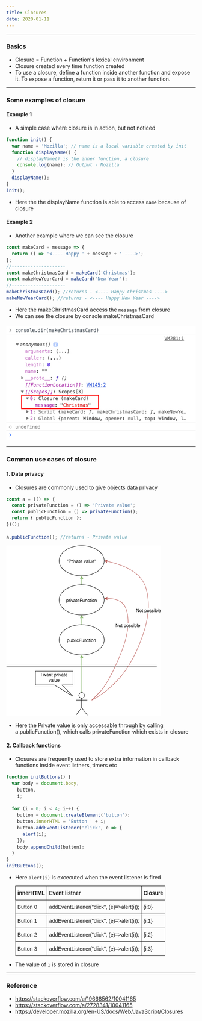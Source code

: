 ```yaml
---
title: Closures
date: 2020-01-11
---
```


---

### Basics

- Closure = Function + Function's lexical environment
- Closure created every time function created
- To use a closure, define a function inside another function and expose it. To expose a function, return it or pass it to another function.

---

### Some examples of closure

#### Example 1

- A simple case where closure is in action, but not noticed

```js
function init() {
  var name = 'Mozilla'; // name is a local variable created by init
  function displayName() {
    // displayName() is the inner function, a closure
    console.log(name); // Output - Mozilla
  }
  displayName();
}
init();
```

- Here the the displayName function is able to access `name` because of closure

#### Example 2

- Another example where we can see the closure

```js
const makeCard = message => {
  return () => '<---- Happy ' + message + ' ---->';
};
//--------------------
const makeChristmasCard = makeCard('Christmas');
const makeNewYearCard = makeCard('New Year');
//--------------------
makeChristmasCard(); //returns - <---- Happy Christmas ---->
makeNewYearCard(); //returns - <---- Happy New Year ---->
```

- Here the makeChristmasCard access the `message` from closure
- We can see the closure by console makeChristmasCard

![makeChristmasCard console](./console.jpg)

---

### Common use cases of closure

#### 1. Data privacy

- Closures are commonly used to give objects data privacy

```jsx
const a = (() => {
  const privateFunction = () => 'Private value';
  const publicFunction = () => privateFunction();
  return { publicFunction };
})();

a.publicFunction(); //returns - Private value
```

![Diagram closure](./diagram.png)

- Here the Private value is only accessable through by calling a.publicFunction(), which calls privateFunction which exists in closure

#### 2. Callback functions

- Closures are frequently used to store extra information in callback functions inside event listners, timers etc

```jsx
function initButtons() {
  var body = document.body,
    button,
    i;

  for (i = 0; i < 4; i++) {
    button = document.createElement('button');
    button.innerHTML = 'Button ' + i;
    button.addEventListener('click', e => {
      alert(i);
    });
    body.appendChild(button);
  }
}
initButtons();
```

- Here `alert(i)` is excecuted when the event listener is fired

    <style type="text/css">
  .tg  {border-collapse:collapse;border-spacing:0;}
  .tg td{font-family:Arial, sans-serif;font-size:14px;padding:10px 5px;border-style:solid;border-width:1px;overflow:hidden;word-break:normal;border-color:black;}
  .tg th{font-family:Arial, sans-serif;font-size:14px;font-weight:normal;padding:10px 5px;border-style:solid;border-width:1px;overflow:hidden;word-break:normal;border-color:black;}
  .tg .tg-0lax{text-align:left;vertical-align:top}
  .tg .tg-0pky{border-color:inherit;text-align:left;vertical-align:top}
  </style>
  <table class="tg">
    <tr>
      <th class="tg-0lax"><span style="font-weight:bold">innerHTML</span></th>
      <th class="tg-0lax"><span style="font-weight:bold">Event listner</span></th>
      <th class="tg-0lax"><span style="font-weight:bold">Closure</span></th>
    </tr>
    <tr>
      <td class="tg-0pky">Button 0</td>
      <td class="tg-0pky">addEventListener("click", (e)=&gt;alert(i));</td>
      <td class="tg-0pky">{i:0}</td>
    </tr>
    <tr>
      <td class="tg-0pky">Button 1</td>
      <td class="tg-0pky">addEventListener("click", (e)=&gt;alert(i));</td>
      <td class="tg-0pky">{i:1}</td>
    </tr>
    <tr>
      <td class="tg-0pky">Button 2</td>
      <td class="tg-0pky">addEventListener("click", (e)=&gt;alert(i));</td>
      <td class="tg-0pky">{i:2}</td>
    </tr>
    <tr>
      <td class="tg-0pky">Button 3</td>
      <td class="tg-0pky">addEventListener("click", (e)=&gt;alert(i));</td>
      <td class="tg-0pky">{i:3}</td>
    </tr>
  </table>

- The value of `i` is stored in closure

---

### Reference

- https://stackoverflow.com/a/19668562/10041165
- https://stackoverflow.com/a/2728341/10041165
- https://developer.mozilla.org/en-US/docs/Web/JavaScript/Closures
